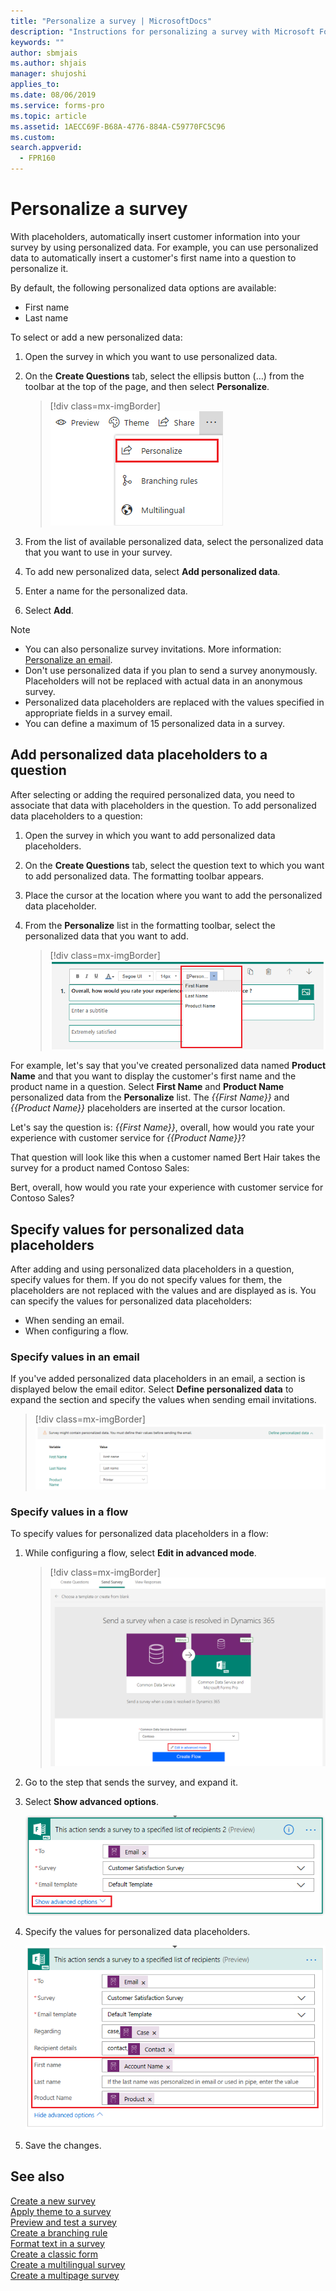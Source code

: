 ```yaml
---
title: "Personalize a survey | MicrosoftDocs"
description: "Instructions for personalizing a survey with Microsoft Forms Pro"
keywords: ""
author: sbmjais
ms.author: shjais
manager: shujoshi
applies_to: 
ms.date: 08/06/2019
ms.service: forms-pro
ms.topic: article
ms.assetid: 1AECC69F-B68A-4776-884A-C59770FC5C96
ms.custom: 
search.appverid:
  - FPR160
---
```


# Personalize a survey

With placeholders, automatically insert customer information into your survey by using personalized data. For example, you can use personalized data to automatically insert a customer's first name into a question to personalize it.

By default, the following personalized data options are available:

- First name
- Last name

To select or add a new personalized data:

1.	Open the survey in which you want to use personalized data.

2.	On the **Create Questions** tab, select the ellipsis button (…) from the toolbar at the top of the page, and then select **Personalize**.

    > [!div class=mx-imgBorder]
    > ![Personalize button](media/custom-data-button.png "Personalize button")

3.	From the list of available personalized data, select the personalized data that you want to use in your survey.

4.	To add new personalized data, select **Add personalized data**.

5.	Enter a name for the personalized data.

6.	Select **Add**.

> [!NOTE]
> - You can also personalize survey invitations. More information: [Personalize an email](send-survey-email.md#personalize-an-email).
> - Don't use personalized data if you plan to send a survey anonymously. Placeholders will not be replaced with actual data in an anonymous survey.
> - Personalized data placeholders are replaced with the values specified in appropriate fields in a survey email.
> - You can define a maximum of 15 personalized data in a survey.

## Add personalized data placeholders to a question

After selecting or adding the required personalized data, you need to associate that data with placeholders in the question. To add personalized data placeholders to a question:

1.	Open the survey in which you want to add personalized data placeholders.

2.	On the **Create Questions** tab, select the question text to which you want to add personalized data. The formatting toolbar appears.

3.	Place the cursor at the location where you want to add the personalized data placeholder.

4.	From the **Personalize** list in the formatting toolbar, select the personalized data that you want to add. 

    > [!div class=mx-imgBorder]
    > ![Add personalized data](media/add-pipe-data.png "Add personalized data")

For example, let's say that you've created personalized data named **Product Name** and that you want to display the customer's first name and the product name in a question. Select **First Name** and **Product Name** personalized data from the **Personalize** list. The *{{First Name}}* and *{{Product Name}}* placeholders are inserted at the cursor location.

Let's say the question is:
*{{First Name}}*, overall, how would you rate your experience with customer service for *{{Product Name}}*?

That question will look like this when a customer named Bert Hair takes the survey for a product named Contoso Sales:

Bert, overall, how would you rate your experience with customer service for Contoso Sales?

## Specify values for personalized data placeholders

After adding and using personalized data placeholders in a question, specify values for them. If you do not specify values for them, the placeholders are not replaced with the values and are displayed as is. You can specify the values for personalized data placeholders: 

- When sending an email.
- When configuring a flow.

### Specify values in an email

If you've added personalized data placeholders in an email, a section is displayed below the email editor. Select **Define personalized data** to expand the section and specify the values when sending email invitations.

> [!div class=mx-imgBorder]
> ![Specify values for personalized data in an email](media/custom-data-values.png "Specify values for personalized data in an email")

### Specify values in a flow

To specify values for personalized data placeholders in a flow:

1.	While configuring a flow, select **Edit in advanced mode**.

    > [!div class=mx-imgBorder]
    > ![Edit a flow in advanced mode](media/flow-advanced-mode.png "Edit a flow in advanced mode")

2.	Go to the step that sends the survey, and expand it.

3.	Select **Show advanced options**.

    ![Show advanced options for a step in a flow](media/flow-step-advanced-options-button.png "Show advanced options for a step in a flow")

4.	Specify the values for personalized data placeholders.

    ![Specify values for personalized data placeholders](media/flow-step-advanced-options.png "Specify values for personalized data placeholders")

5.	Save the changes. 

## See also

[Create a new survey](create-new-survey.md)<br>
[Apply theme to a survey](apply-theme.md)<br>
[Preview and test a survey](preview-test-survey.md)<br>
[Create a branching rule](create-branching-rule.md)<br>
[Format text in a survey](survey-text-format.md)<br>
[Create a classic form](create-classic-form.md)<br>
[Create a multilingual survey](create-multilingual-survey.md)<br>
[Create a multipage survey](create-multipage-survey.md)
